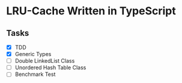 # LRU-Cache Written in TypeScript

## Tasks
- [x] TDD
- [x] Generic Types
- [ ] Double LinkedList Class
- [ ] Unordered Hash Table Class
- [ ] Benchmark Test